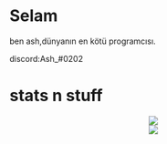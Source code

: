 <h1>Selam</h1>
<p>ben ash,dünyanın en kötü programcısı.</p>
discord:Ash_#0202 
<h1>stats n stuff</h1>
<p align="center">
  <img src="https://github-readme-stats.vercel.app/api?username=ashpotter&show_icons=true&count_private=true&theme=tokyonight"/><br>
  <img src="https://github-readme-stats.vercel.app/api/top-langs/?username=ashpotter&langs_count=10&layout=compact&theme=tokyonight"/>
</p>

